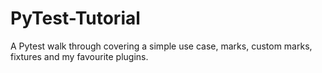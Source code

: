 # PyTest-Tutorial
A Pytest walk through covering a simple use case, marks, custom marks, fixtures and my favourite plugins. 
